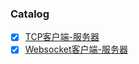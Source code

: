 ### Catalog

- [x] [TCP客户端-服务器](https://github.com/pyihe/go-example/tree/master/tcp)
- [x] [Websocket客户端-服务器]()